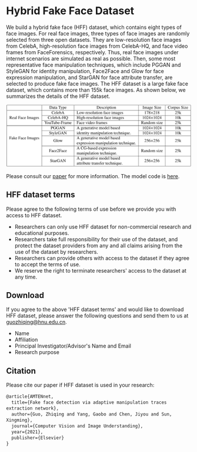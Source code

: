# Hybrid Fake Face Dataset 
We build a hybrid fake face (HFF) dataset, which contains eight types of face images. For real face images, three types of face images are randomly selected from three open datasets. They are low-resolution face images from CelebA, high-resolution face images from CelebA-HQ, and face video frames from FaceForensics, respectively. Thus, real face images under internet scenarios are simulated as real as possible. Then, some most representative face manipulation techniques, which include PGGAN and StyleGAN for identity manipulation, Face2Face and Glow for face expression manipulation, and StarGAN for face attribute transfer, are selected to produce fake face images. The HFF dataset is a large fake face dataset, which contains more than 155k face images. As shown below, we summarizes the details of the HFF dataset.

<img src="table.png" alt="demo" width="600"/>

Please consult our [paper](https://www.sciencedirect.com/science/article/pii/S107731422100014X) for more information. The model code is [here](https://github.com/EricGzq/AMTENnet).

## HFF dataset terms
Please agree to the following terms of use before we provide you with access to HFF dataset.
* Researchers can only use HFF dataset for non-commercial research and educational purposes.
* Researchers take full responsibility for their use of the dataset, and protect the dataset providers from any and all claims arising from the use of the dataset by researchers.
* Researchers can provide others with access to the dataset if they agree to accept the terms of use.
* We reserve the right to terminate researchers' access to the dataset at any time.

## Download
If you agree to the above 'HFF dataset terms' and would like to download HFF dataset, please answer the following questions and send them to us at [guozhiqing@hnu.edu.cn](mailto:guozhiqing@hnu.edu.cn).
* Name
* Affiliation
* Principal Investigator/Advisor's Name and Email
* Research purpose

## Citation
Please cite our paper if HFF dataset is used in your research:
```
@article{AMTENnet,
  title={Fake face detection via adaptive manipulation traces extraction network},
  author={Guo, Zhiqing and Yang, Gaobo and Chen, Jiyou and Sun, Xingming},
  journal={Computer Vision and Image Understanding},
  year={2021},
  publisher={Elsevier}
}
```
